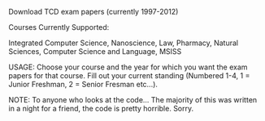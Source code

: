 Download TCD exam papers (currently 1997-2012)

Courses Currently Supported:

Integrated Computer Science, 
Nanoscience, 
Law, 
Pharmacy, 
Natural Sciences, 
Computer Science and Language, 
MSISS

USAGE:
Choose your course and the year for which you want the exam papers for that course. Fill out 
your current standing (Numbered 1-4, 1 = Junior Freshman, 2 = Senior Fresman etc...).

NOTE: To anyone who looks at the code...
The majority of this was written in a night for a friend, the code is pretty horrible. Sorry.
